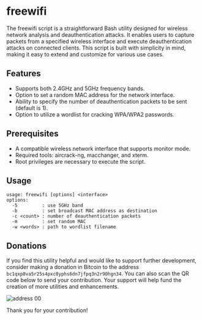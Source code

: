 # freewifi
The freewifi script is a straightforward Bash utility designed for wireless network analysis and deauthentication attacks. It enables users to capture packets from a specified wireless interface and execute deauthentication attacks on connected clients. This script is built with simplicity in mind, making it easy to extend and customize for various use cases. 

## Features
- Supports both 2.4GHz and 5GHz frequency bands.
- Option to set a random MAC address for the network interface.
- Ability to specify the number of deauthentication packets to be sent (default is 1).
- Option to utilize a wordlist for cracking WPA/WPA2 passwords.

## Prerequisites
- A compatible wireless network interface that supports monitor mode.
- Required tools: aircrack-ng, macchanger, and xterm.
- Root privileges are necessary to execute the script.

## Usage
```
usage: freewifi [options] <interface>
options:
  -5         : use 5GHz band
  -b         : set broadcast MAC address as destination
  -c <count> : number of deauthentication packets
  -m         : set random MAC
  -w <words> : path to wordlist filename
```

## Donations
If you find this utility helpful and would like to support further development, consider making a donation in Bitcoin to the address `bc1qxp8va5r25s4pxc8yphs6dn7jfpq3n2r90hgn34`. You can also scan the QR code below to send your contribution. Your support will help fund the creation of more utilities and enhancements.

![address 00](https://github.com/user-attachments/assets/2c8af3d9-5390-4561-a208-5fa5c3d7ec18)

Thank you for your contribution!
